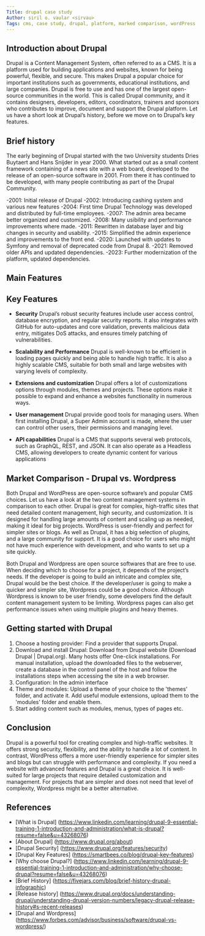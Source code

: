 ```yaml
---
Title: drupal case study
Author: siril o. vaular <sirvau>
Tags: cms, case study, drupal, platform, marked comparison, wordPress
---
```


## Introduction about Drupal

Drupal is a Content Management System, often referred to as a CMS. It is a platform used for building applications and websites, known for being powerful, flexible, and secure. This makes Drupal a popular choice for important institutions such as governments, educational institutions, and large companies. Drupal is free to use and has one of the largest open-source communities in the world. This is called Drupal community, and it contains designers, developers, editors, coordinators, trainers and sponsors who contributes to improve, document and support the Drupal platform.
Let us have a short look at Drupal’s history, before we move on to Drupal’s key features.

## Brief history

The early beginning of Drupal started with the two University students Dries Buytaert and Hans Snijder in year 2000. What started out as a small content framework containing of a news site with a web board, developed to the release of an open-source software in 2001. From there it has continued to be developed, with many people contributing as part of the Drupal Community.

-2001: Initial release of Drupal
-2002: Introducing cashing system and various new features
-2004: First time Drupal Technology was developed and distributed by full-time employees.
-2007: The admin area became better organized and customized.
-2008: Many usibility and performance improvements where made.
-2011: Rewritten in database layer and big changes in security and usability.
-2015: Simplified the admin experience and improvements to the front end.
-2020: Launched with updates to Symfony and removal of deprecated code from Drupal 8.
-2021: Removed older APIs and updated dependencies.
-2023: Further modernization of the platform, updated dependencies.

## Main Features

## Key Features

- **Security** Drupal’s robust security features include user access control, database encryption, and regular security reports. It also integrates with GitHub for auto-updates and core validation, prevents malicious data entry, mitigates DoS attacks, and ensures timely patching of vulnerabilities.

- **Scalability and Performance** Drupal is well-known to be efficient in loading pages quickly and being able to handle high traffic. It is also a highly scalable CMS, suitable for both small and large websites with varying levels of complexity.

- **Extensions and customization** Drupal offers a lot of customizations options through modules, themes and projects. These options make it possible to expand and enhance a websites functionality in numerous ways.

- **User management** Drupal provide good tools for managing users. When first installing Drupal, a Super Admin account is made, where the user can control other users, their permissions and managing level.

- **API capabilities** Drupal is a CMS that supports several web protocols, such as GraphQL, REST, and JSON. It can also operate as a Headless CMS, allowing developers to create dynamic content for various applications

## Market Comparison - Drupal vs. Wordpress

Both Drupal and WordPress are open-source software’s and popular CMS choices. Let us have a look at the two content management systems in comparison to each other.
Drupal is great for complex, high-traffic sites that need detailed content management, high security, and customization. It is designed for handling large amounts of content and scaling up as needed, making it ideal for big projects.
WordPress is user-friendly and perfect for simpler sites or blogs. As well as Drupal, it has a big selection of plugins, and a large community for support. It is a good choice for users who might not have much experience with development, and who wants to set up a site quickly.

Both Drupal and Wordpress are open source softwares that are free to use. When deciding which to choose for a project, it depends of the project’s needs. If the developer is going to build an intricate and complex site, Drupal would be the best choice. If the developer/user is going to make a quicker and simpler site, Wordpress could be a good choice. Although Wordpress is known to be user friendly, some developers find the default content management system to be limiting. Wordpress pages can also get performance issues when using multiple plugins and heavy themes.

## Getting started with Drupal

1. Choose a hosting provider: Find a provider that supports Drupal.
2. Download and install Drupal: Download from Drupal website (Download Drupal | Drupal.org). Many hosts offer One-click installations. For manual installation, upload the downloaded files to the webserver, create a database in the control panel of the host and follow the installations steps when accessing the site in a web browser.
3. Configuration: In the admin interface
4. Theme and modules: Upload a theme of your choice to the 'themes' folder, and activate it. Add useful module extensions, upload them to the 'modules' folder and enable them.
5. Start adding content such as modules, menus, types of pages etc.

## Conclusion

Drupal is a powerful tool for creating complex and high-traffic websites. It offers strong security, flexibility, and the ability to handle a lot of content. In contrast, WordPress offers a more user-friendly experience for simpler sites and blogs but can struggle with performance and complexity. If you need a website with advanced features and Drupal is a great choice. It is well-suited for large projects that require detailed customization and management. For projects that are simpler and does not need that level of complexity, Wordpress might be a better alternative.

## References

- [What is Drupal] (https://www.linkedin.com/learning/drupal-9-essential-training-1-introduction-and-administration/what-is-drupal?resume=false&u=43268076)
- [About Drupal] (https://www.drupal.org/about)
- [Drupal Security] (https://www.drupal.org/features/security)
- [Drupal Key Features] (https://smartbees.co/blog/drupal-key-features)
- [Why choose Drupal?] (https://www.linkedin.com/learning/drupal-9-essential-training-1-introduction-and-administration/why-choose-drupal?resume=false&u=43268076)
- [Brief History] (https://fivejars.com/blog/brief-history-drupal-infographic)
- [Release history] (https://www.drupal.org/docs/understanding-drupal/understanding-drupal-version-numbers/legacy-drupal-release-history#s-recent-releases)
- [Drupal and Wordpress] (https://www.forbes.com/advisor/business/software/drupal-vs-wordpress/)
